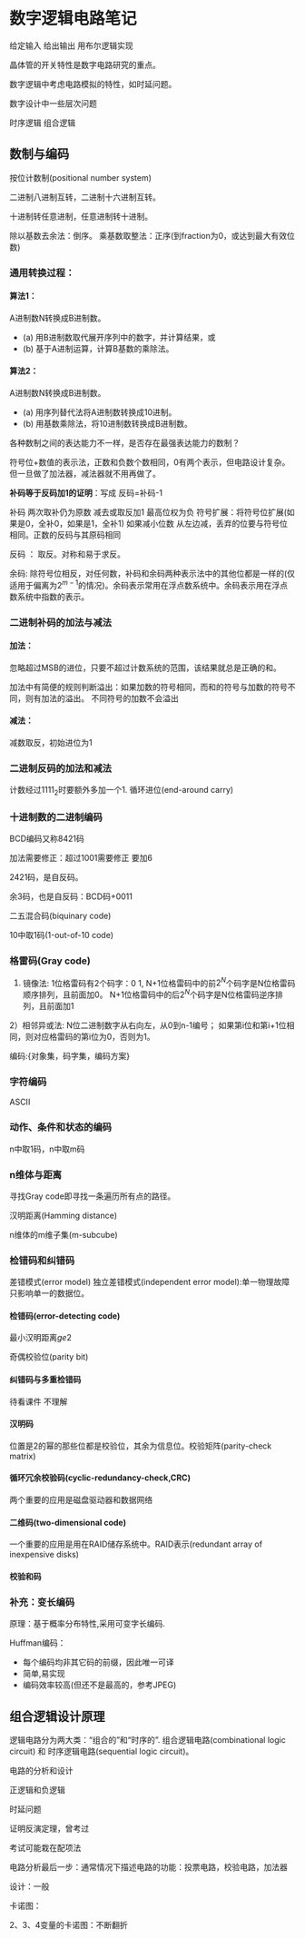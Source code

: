 # 数字逻辑电路笔记

给定输入 给出输出 用布尔逻辑实现

晶体管的开关特性是数字电路研究的重点。

数字逻辑中考虑电路模拟的特性，如时延问题。

数字设计中一些层次问题


时序逻辑 组合逻辑

## 数制与编码

按位计数制(positional number system)

二进制八进制互转，二进制十六进制互转。

十进制转任意进制，任意进制转十进制。

除以基数去余法：倒序。 乘基数取整法：正序(到fraction为0，或达到最大有效位数)

### 通用转换过程：

#### 算法1：
A进制数N转换成B进制数。

- (a) 用B进制数取代展开序列中的数字，并计算结果，或
- (b) 基于A进制运算，计算B基数的乘除法。

#### 算法2：
A进制数N转换成B进制数。

- (a) 用序列替代法将A进制数转换成10进制。
- (b) 用基数乘除法，将10进制数转换成B进制数。


各种数制之间的表达能力不一样，是否存在最强表达能力的数制？



符号位+数值的表示法，正数和负数个数相同，0有两个表示，但电路设计复杂。但一旦做了加法器，减法器就不用再做了。

**补码等于反码加1的证明**：写成 反码=补码-1

补码 两次取补仍为原数 减去或取反加1 最高位权为负 符号扩展：将符号位扩展(如果是0，全补0，如果是1，全补1) 如果减小位数 从左边减，丢弃的位要与符号位相同。正数的反码与其原码相同

反码 ：	取反。对称和易于求反。

余码: 除符号位相反，对任何数，补码和余码两种表示法中的其他位都是一样的(仅适用于偏离为$2^{m-1}$的情况)。余码表示常用在浮点数系统中。余码表示用在浮点数系统中指数的表示。

### 二进制补码的加法与减法
#### 加法：
忽略超过MSB的进位，只要不超过计数系统的范围，该结果就总是正确的和。

加法中有简便的规则判断溢出：如果加数的符号相同，而和的符号与加数的符号不同，则有加法的溢出。 不同符号的加数不会溢出

#### 减法：

减数取反，初始进位为1


### 二进制反码的加法和减法

计数经过$1111_2$时要额外多加一个1. 循环进位(end-around carry)

### 十进制数的二进制编码

BCD编码又称8421码

加法需要修正：超过1001需要修正 要加6

2421码，是自反码。

余3码，也是自反码：BCD码+0011

二五混合码(biquinary code)

10中取1码(1-out-of-10 code)


### 格雷码(Gray code)

1) 镜像法: 1位格雷码有2个码字：0  1,
N+1位格雷码中的前$2^N$个码字是N位格雷码顺序排列，且前面加0。
N+1位格雷码中的后$2^N$个码字是N位格雷码逆序排列，且前面加1

2）相邻异或法: N位二进制数字从右向左，从0到n-1编号；
如果第i位和第i+1位相同，则对应格雷码的第i位为0，否则为1。


编码:{对象集，码字集，编码方案}

### 字符编码

ASCII

### 动作、条件和状态的编码

n中取1码，n中取m码

### n维体与距离

寻找Gray code即寻找一条遍历所有点的路径。

汉明距离(Hamming distance)

n维体的m维子集(m-subcube)

### 检错码和纠错码

差错模式(error model) 独立差错模式(independent error model):单一物理故障只影响单一的数据位。

#### 检错码(error-detecting code)

最小汉明距离$ge$2

奇偶校验位(parity bit)

#### 纠错码与多重检错码

待看课件 不理解 

#### 汉明码

位置是2的幂的那些位都是校验位，其余为信息位。校验矩阵(parity-check matrix) 

#### 循环冗余校验码(cyclic-redundancy-check,CRC)

两个重要的应用是磁盘驱动器和数据网络

#### 二维码(two-dimensional code)

一个重要的应用是用在RAID储存系统中。RAID表示(redundant array of inexpensive disks)

#### 校验和码

### 补充：变长编码

原理：基于概率分布特性,采用可变字长编码.

Huffman编码：

- 每个编码均非其它码的前缀，因此唯一可译
- 简单,易实现
- 编码效率较高(但还不是最高的，参考JPEG)

## 组合逻辑设计原理

逻辑电路分为两大类：“组合的”和“时序的”. 组合逻辑电路(combinational logic circuit) 和 时序逻辑电路(sequential logic circuit)。

电路的分析和设计

正逻辑和负逻辑

时延问题

证明反演定理，曾考过

考试可能栽在配项法

电路分析最后一步：通常情况下描述电路的功能：投票电路，校验电路，加法器

设计：一般
	
卡诺图：

2、3、4变量的卡诺图：不断翻折	
